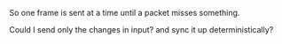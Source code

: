 So one frame is sent at a time until a packet misses something.

Could I send only the changes in input? and sync it up deterministically? 



